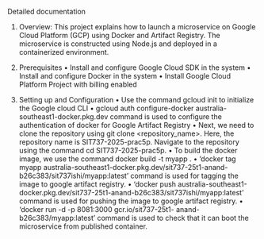 Detailed documentation
1.	Overview:
This project explains how to launch a microservice on Google Cloud Platform (GCP) using Docker and Artifact Registry. The microservice is constructed using Node.js and deployed in a containerized environment.

2.	Prerequisites
•	Install and configure Google Cloud SDK in the system
•	Install and configure Docker in the system
•	Install Google Cloud Platform Project with billing enabled
3.	Setting up and Configuration
•	Use the command gcloud init to initialize the Google cloud CLI
•	gcloud auth configure-docker australia-southeast1-docker.pkg.dev command is used to configure the authentication of docker for Google Artifact Registry
•	Next, we need to clone the repository using git clone <repository_name>. Here, the repository name is SIT737-2025-prac5p. Navigate to the repository using the command cd SIT737-2025-prac5p.
•	To build the docker image, we use the command docker build -t myapp .
•	‘docker tag myapp australia-southeast1-docker.pkg.dev/sit737-25t1-anand-b26c383/sit737ishi/myapp:latest’  command is used for tagging the image to google artifact registry.
•	‘docker push australia-southeast1-docker.pkg.dev/sit737-25t1-anand-b26c383/sit737ishi/myapp:latest’  command is used for pushing the image to google artifact registry.
•	‘docker run -d -p 8081:3000 gcr.io/sit737-25t1- anand-b26c383/myapp:latest’ command is used to check that it can boot the microservice from published container.	
